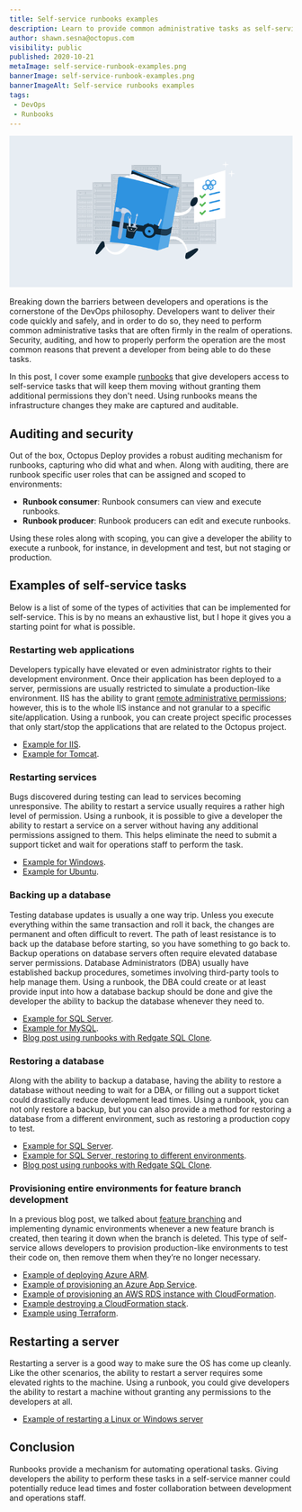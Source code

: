 ```yaml
---
title: Self-service runbooks examples
description: Learn to provide common administrative tasks as self-service runbooks.
author: shawn.sesna@octopus.com
visibility: public
published: 2020-10-21
metaImage: self-service-runbook-examples.png
bannerImage: self-service-runbook-examples.png
bannerImageAlt: Self-service runbooks examples
tags:
 - DevOps
 - Runbooks
---
```


![Self-service runbooks examples](self-service-runbook-examples.png)

Breaking down the barriers between developers and operations is the cornerstone of the DevOps philosophy.  Developers want to deliver their code quickly and safely, and in order to do so, they need to perform common administrative tasks that are often firmly in the realm of operations.  Security, auditing, and how to properly perform the operation are the most common reasons that prevent a developer from being able to do these tasks.  

In this post, I cover some example [runbooks](https://octopus.com/docs/runbooks) that give developers access to self-service tasks that will keep them moving without granting them additional permissions they don't need. Using runbooks means the infrastructure changes they make are captured and auditable.

## Auditing and security

Out of the box, Octopus Deploy provides a robust auditing mechanism for runbooks, capturing who did what and when.  Along with auditing, there are runbook specific user roles that can be assigned and scoped to environments:

- **Runbook consumer**: Runbook consumers can view and execute runbooks.
- **Runbook producer**: Runbook producers can edit and execute runbooks.

Using these roles along with scoping, you can give a developer the ability to execute a runbook, for instance, in development and test, but not staging or production.

## Examples of self-service tasks

Below is a list of some of the types of activities that can be implemented for self-service.  This is by no means an exhaustive list, but I hope it gives you a starting point for what is possible.

### Restarting web applications

Developers typically have elevated or even administrator rights to their development environment.  Once their application has been deployed to a server, permissions are usually restricted to simulate a production-like environment.  IIS has the ability to grant [remote administrative permissions](https://docs.microsoft.com/en-us/iis/manage/remote-administration/remote-administration-for-iis-manager); however, this is to the whole IIS instance and not granular to a specific site/application.  Using a runbook, you can create project specific processes that only start/stop the applications that are related to the Octopus project.
- [Example for IIS](https://octopus.com/docs/runbooks/runbook-examples/routine/iis-maintenance).
- [Example for Tomcat](https://octopus.com/docs/runbooks/runbook-examples/routine/restarting-tomcat).

### Restarting services

Bugs discovered during testing can lead to services becoming unresponsive.  The ability to restart a service usually requires a rather high level of permission.  Using a runbook, it is possible to give a developer the ability to restart a service on a server without having any additional permissions assigned to them.  This helps eliminate the need to submit a support ticket and wait for operations staff to perform the task.

- [Example for Windows](https://octopus.com/docs/runbooks/runbook-examples/services/windows-services).
- [Example for Ubuntu](https://octopus.com/docs/runbooks/runbook-examples/services/restart-linux-service).

### Backing up a database

Testing database updates is usually a one way trip.  Unless you execute everything within the same transaction and roll it back, the changes are permanent and often difficult to revert.  The path of least resistance is to back up the database before starting, so you have something to go back to.  Backup operations on database servers often require elevated database server permissions.  Database Administrators (DBA) usually have established backup procedures, sometimes involving third-party tools to help manage them.  Using a runbook, the DBA could create or at least provide input into how a database backup should be done and give the developer the ability to backup the database whenever they need to.

- [Example for SQL Server](https://octopus.com/docs/runbooks/runbook-examples/databases/backup-mssql-database).
- [Example for MySQL](https://octopus.com/docs/runbooks/runbook-examples/databases/backup-mysql-database).
- [Blog post using runbooks with Redgate SQL Clone](https://octopus.com/blog/self-service-database-provisioning-with-octopus-runbooks-and-redgate-sql-clone).

### Restoring a database

Along with the ability to backup a database, having the ability to restore a database without needing to wait for a DBA, or filling out a support ticket could drastically reduce development lead times.  Using a runbook, you can not only restore a backup, but you can also provide a method for restoring a database from a different environment, such as restoring a production copy to test.

- [Example for SQL Server](https://octopus.com/docs/runbooks/runbook-examples/databases/restore-mssql-database).
- [Example for SQL Server, restoring to different environments](https://octopus.com/docs/runbooks/runbook-examples/databases/restore-mssql-database-to-environment).
- [Blog post using runbooks with Redgate SQL Clone](https://octopus.com/blog/self-service-database-provisioning-with-octopus-runbooks-and-redgate-sql-clone).


### Provisioning entire environments for feature branch development

In a previous blog post, we talked about [feature branching](https://octopus.com/blog/rethinking-feature-branch-deployments) and implementing dynamic environments whenever a new feature branch is created, then tearing it down when the branch is deleted.  This type of self-service allows developers to provision production-like environments to test their code on, then remove them when they’re no longer necessary.

- [Example of deploying Azure ARM](https://octopus.com/docs/runbooks/runbook-examples/azure/resource-groups).
- [Example of provisioning an Azure App Service](https://octopus.com/docs/runbooks/runbook-examples/azure/provision-app-service).
- [Example of provisioning an AWS RDS instance with CloudFormation](https://octopus.com/docs/runbooks/runbook-examples/aws/create-rds).
- [Example destroying a CloudFormation stack](https://octopus.com/docs/runbooks/runbook-examples/aws/destroy-stack).
- [Example using Terraform](https://octopus.com/docs/runbooks/runbook-examples/terraform/provision-aws-with-terraform).

## Restarting a server

Restarting a server is a good way to make sure the OS has come up cleanly.  Like the other scenarios, the ability to restart a server requires some elevated rights to the machine.  Using a runbook, you could give developers the ability to restart a machine without granting any permissions to the developers at all.

- [Example of restarting a Linux or Windows server](https://octopus.com/docs/runbooks/runbook-examples/emergency/restart-server)

## Conclusion

Runbooks provide a mechanism for automating operational tasks.  Giving developers the ability to perform these tasks in a self-service manner could potentially reduce lead times and foster collaboration between development and operations staff.

